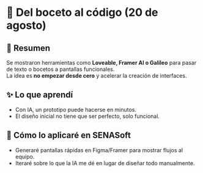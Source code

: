 # 🎨 Del boceto al código (20 de agosto)

## 📌 Resumen
Se mostraron herramientas como **Loveable, Framer AI o Galileo** para pasar de texto o bocetos a pantallas funcionales.  
La idea es **no empezar desde cero** y acelerar la creación de interfaces.  

## ✨ Lo que aprendí
- Con IA, un prototipo puede hacerse en minutos.  
- El diseño inicial no tiene que ser perfecto, solo funcional.  

## 🚀 Cómo lo aplicaré en SENASoft
- Generaré pantallas rápidas en Figma/Framer para mostrar flujos al equipo.  
- Iteraré sobre lo que la IA me dé en lugar de diseñar todo manualmente.  

